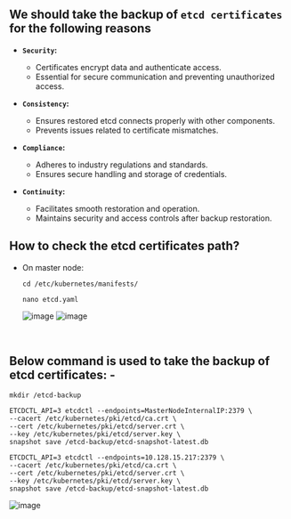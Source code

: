 ## We should take the backup of `etcd certificates` for the following reasons
- **`Security`:**
  - Certificates encrypt data and authenticate access.
  - Essential for secure communication and preventing unauthorized access.

- **`Consistency`:**
  - Ensures restored etcd connects properly with other components.
  - Prevents issues related to certificate mismatches.

- **`Compliance`:**
  - Adheres to industry regulations and standards.
  - Ensures secure handling and storage of credentials.

- **`Continuity`:**
  - Facilitates smooth restoration and operation.
  - Maintains security and access controls after backup restoration.

## How to check the etcd certificates path?
- On master node:
  ```
  cd /etc/kubernetes/manifests/
  ```
  ```
  nano etcd.yaml
  ```
  ![image](https://github.com/user-attachments/assets/d536667f-58be-479e-8696-18091a3ce17e)
  ![image](https://github.com/user-attachments/assets/2b31bd92-a411-4e74-9c0b-fa637ff48347)

<br>

## Below command is used to take the backup of etcd certificates: -
```
mkdir /etcd-backup
```

```  
ETCDCTL_API=3 etcdctl --endpoints=MasterNodeInternalIP:2379 \
--cacert /etc/kubernetes/pki/etcd/ca.crt \
--cert /etc/kubernetes/pki/etcd/server.crt \
--key /etc/kubernetes/pki/etcd/server.key \
snapshot save /etcd-backup/etcd-snapshot-latest.db
```
   
```
ETCDCTL_API=3 etcdctl --endpoints=10.128.15.217:2379 \
--cacert /etc/kubernetes/pki/etcd/ca.crt \
--cert /etc/kubernetes/pki/etcd/server.crt \
--key /etc/kubernetes/pki/etcd/server.key \
snapshot save /etcd-backup/etcd-snapshot-latest.db
```

![image](https://github.com/user-attachments/assets/1280ad34-019f-43fb-b35a-55ebd3b5bd86)





